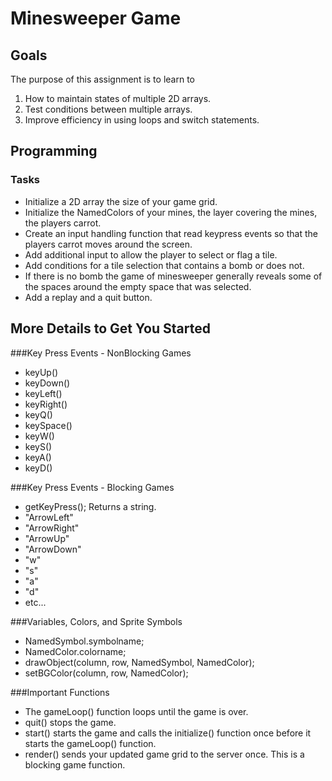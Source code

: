Minesweeper Game
================

Goals
 -----
 The purpose of this assignment is to learn to
 1. How to maintain states of multiple 2D arrays.
 2. Test conditions between multiple arrays.
 3. Improve efficiency in using loops and switch statements.

Programming
-----------
### Tasks
- Initialize a 2D array the size of your game grid.
- Initialize the NamedColors of your mines, the layer covering the mines, the players carrot.
- Create an input handling function that read keypress events so that the players carrot moves around the screen.
- Add additional input to allow the player to select or flag a tile.
- Add conditions for a tile selection that contains a bomb or does not.
- If there is no bomb the game of minesweeper generally reveals some of the spaces around the empty space that was selected.
- Add a replay and a quit button.

More Details to Get You Started
-------------------------------
###Key Press Events - NonBlocking Games
- keyUp()
- keyDown()
- keyLeft()
- keyRight()
- keyQ()
- keySpace()
- keyW()
- keyS()
- keyA()
- keyD()

###Key Press Events - Blocking Games
- getKeyPress(); Returns a string.
- "ArrowLeft"
- "ArrowRight"
- "ArrowUp"
- "ArrowDown"
- "w"
- "s"
- "a"
- "d"
- etc...

###Variables, Colors, and Sprite Symbols
- NamedSymbol.symbolname;
- NamedColor.colorname;
- drawObject(column, row, NamedSymbol, NamedColor);
- setBGColor(column, row, NamedColor);

###Important Functions
- The gameLoop() function loops until the game is over.
- quit() stops the game.
- start() starts the game and calls the initialize() function once before it starts the gameLoop() function.
- render() sends your updated game grid to the server once. This is a blocking game function.